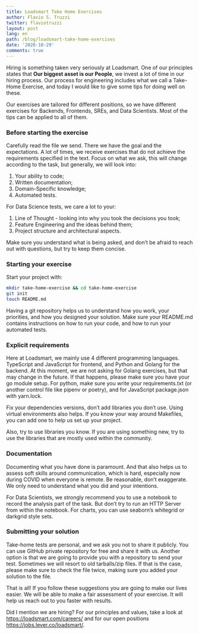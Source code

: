 ```yaml
---
title: Loadsmart Take Home Exercises
author: Flavio S. Truzzi
twitter: flaviotruzzi
layout: post
lang: en
path: /blog/loadsmart-take-home-exercises
date: '2020-10-29'
comments: true
---
```


Hiring is something taken very seriously at Loadsmart. One of our principles states that **Our biggest asset is our People**, we invest a lot of time in our hiring process. Our process for engineering includes what we call a Take-Home Exercise, and today I would like to give some tips for doing well on these.

Our exercises are tailored for different positions, so we have different exercises for Backends, Frontends, SREs, and Data Scientists. Most of the tips can be applied to all of them.

### Before starting the exercise

Carefully read the file we send. There we have the goal and the expectations. A lot of times, we receive exercises that do not achieve the requirements specified in the text. Focus on what we ask, this will change according to the task, but generally, we will look into:

1. Your ability to code;
2. Written documentation;
3. Domain-Specific knowledge;
4. Automated tests.

For Data Science tests, we care a lot to your:

1. Line of Thought - looking into why you took the decisions you took;
2. Feature Engineering and the ideas behind them;
3. Project structure and architectural aspects.

Make sure you understand what is being asked, and don’t be afraid to reach out with questions, but try to keep them concise.

### Starting your exercise

Start your project with:

```bash
mkdir take-home-exercise && cd take-home-exercise
git init
touch README.md
```

Having a git repository helps us to understand how you work, your priorities, and how you designed your solution.
Make sure your README.md contains instructions on how to run your code, and how to run your automated tests.

### Explicit requirements

Here at Loadsmart, we mainly use 4 different programming languages. TypeScript and JavaScript for frontend, and Python and Golang for the backend. At this moment, we are not asking for Golang exercises, but that may change in the future. If that happens, please make sure you have your go module setup. For python, make sure you write your requirements.txt (or another control file like pipenv or poetry), and for JavaScript package.json with yarn.lock.

Fix your dependencies versions, don’t add libraries you don’t use. Using virtual environments also helps. If you know your way around Makefiles, you can add one to help us set up your project.

Also, try to use libraries you know. If you are using something new, try to use the libraries that are mostly used within the community.

### Documentation

Documenting what you have done is paramount. And that also helps us to assess soft skills around communication, which is hard, especially now during COVID when everyone is remote. Be reasonable, don’t exaggerate. We only need to understand what you did and your intentions.

For Data Scientists, we strongly recommend you to use a notebook to record the analysis part of the task. But don’t try to run an HTTP Server from within the notebook. For charts, you can use seaborn’s whitegrid or darkgrid style sets.

### Submitting your solution

Take-home tests are personal, and we ask you not to share it publicly. You can use GitHub private repository for free and share it with us. Another option is that we are going to provide you with a repository to send your test. Sometimes we will resort to old tarballs/zip files. If that is the case, please make sure to check the file twice, making sure you added your solution to the file.


That is all! If you follow these suggestions you are going to make our lives easier. We will be able to make a fair assessment of your exercise. It will help us reach out to you faster with results. 

Did I mention we are hiring? For our principles and values, take a look at https://loadsmart.com/careers/ and for our open positions https://jobs.lever.co/loadsmart/.
